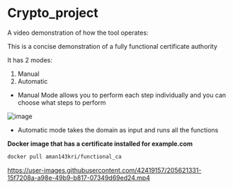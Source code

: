 # Crypto_project

A video demonstration of how the tool operates:

This is a concise demonstration of a fully functional certificate authority

It has 2 modes: 
1. Manual 
2. Automatic

* Manual Mode allows you to perform each step individually and you can choose what steps to perform 

![image](https://user-images.githubusercontent.com/42419157/205622189-90e54768-4457-4414-b3c2-b7b014436f7e.png)

* Automatic mode takes the domain as input and runs all the functions 

**Docker image that has a certificate installed for example.com**

``` bash 
docker pull aman143kri/functional_ca
```

https://user-images.githubusercontent.com/42419157/205621331-15f7208a-a98e-49b9-b817-07349d69ed24.mp4

